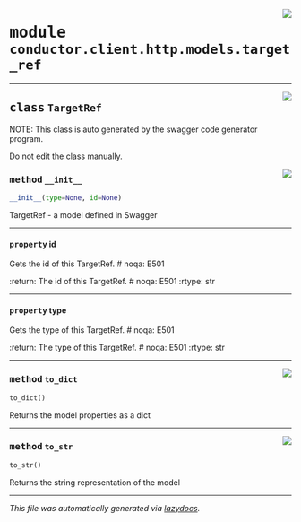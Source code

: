 <!-- markdownlint-disable -->

<a href="../src/conductor/client/http/models/target_ref.py#L0"><img align="right" style="float:right;" src="https://img.shields.io/badge/-source-cccccc?style=flat-square"></a>

# <kbd>module</kbd> `conductor.client.http.models.target_ref`






---

<a href="../src/conductor/client/http/models/target_ref.py#L6"><img align="right" style="float:right;" src="https://img.shields.io/badge/-source-cccccc?style=flat-square"></a>

## <kbd>class</kbd> `TargetRef`
NOTE: This class is auto generated by the swagger code generator program. 

Do not edit the class manually. 

<a href="../src/conductor/client/http/models/target_ref.py#L28"><img align="right" style="float:right;" src="https://img.shields.io/badge/-source-cccccc?style=flat-square"></a>

### <kbd>method</kbd> `__init__`

```python
__init__(type=None, id=None)
```

TargetRef - a model defined in Swagger 


---

#### <kbd>property</kbd> id

Gets the id of this TargetRef.  # noqa: E501 



:return: The id of this TargetRef.  # noqa: E501 :rtype: str 

---

#### <kbd>property</kbd> type

Gets the type of this TargetRef.  # noqa: E501 



:return: The type of this TargetRef.  # noqa: E501 :rtype: str 



---

<a href="../src/conductor/client/http/models/target_ref.py#L94"><img align="right" style="float:right;" src="https://img.shields.io/badge/-source-cccccc?style=flat-square"></a>

### <kbd>method</kbd> `to_dict`

```python
to_dict()
```

Returns the model properties as a dict 

---

<a href="../src/conductor/client/http/models/target_ref.py#L121"><img align="right" style="float:right;" src="https://img.shields.io/badge/-source-cccccc?style=flat-square"></a>

### <kbd>method</kbd> `to_str`

```python
to_str()
```

Returns the string representation of the model 




---

_This file was automatically generated via [lazydocs](https://github.com/ml-tooling/lazydocs)._
